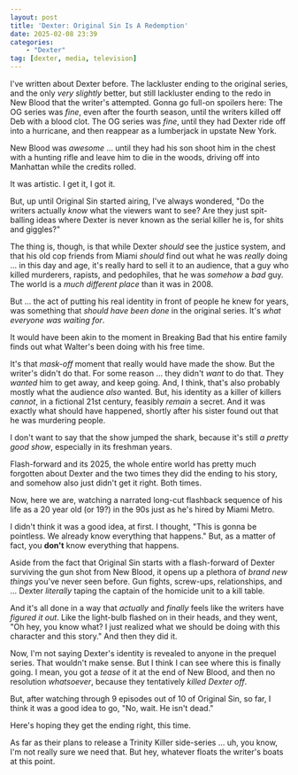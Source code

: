 ```yaml
---
layout: post
title: 'Dexter: Original Sin Is A Redemption'
date: 2025-02-08 23:39
categories:
    - "Dexter"
tag: [dexter, media, television]
---
```

I've written about Dexter before. The lackluster ending to the original series, and the only *very slightly* better, but still lackluster ending to the redo in New Blood that the writer's attempted. Gonna go full-on spoilers here: The OG series was *fine*, even after the fourth season, until the writers killed off Deb with a blood clot. The OG series was *fine*, until they had Dexter ride off into a hurricane, and then reappear as a lumberjack in upstate New York.

New Blood was *awesome* ... until they had his son shoot him in the chest with a hunting rifle and leave him to die in the woods, driving off into Manhattan while the credits rolled.

It was artistic. I get it, I got it.

But, up until Original Sin started airing, I've always wondered, "Do the writers actually *know* what the viewers want to see? Are they just spit-balling ideas where Dexter is never known as the serial killer he is, for shits and giggles?"

The thing is, though, is that while Dexter *should* see the justice system, and that his old cop friends from Miami *should* find out what he was *really* doing ... in this day and age, it's really hard to sell it to an audience, that a guy who killed murderers, rapists, and pedophiles, that he was *somehow* a *bad* guy. The world is a *much different place* than it was in 2008.

But ... the act of putting his real identity in front of people he knew for years, was something that *should have been done* in the original series. It's *what everyone was waiting for*.

It would have been akin to the moment in Breaking Bad that his entire family finds out what Walter's been doing with his free time.

It's that *mask-off* moment that really would have made the show. But the writer's didn't do that. For some reason ... they didn't *want* to do that. They *wanted* him to get away, and keep going. And, I think, that's also probably mostly what the audience *also* wanted. But, his identity as a killer of killers *cannot*, in a fictional 21st century, feasibly *remain* a secret. And it was exactly what should have happened, shortly after his sister found out that he was murdering people.

I don't want to say that the show jumped the shark, because it's still *a pretty good show*, especially in its freshman years.

Flash-forward and its 2025, the whole entire world has pretty much forgotten about Dexter and the two times they did the ending to his story, and somehow also just didn't get it right. Both times.

Now, here we are, watching a narrated long-cut flashback sequence of his life as a 20 year old (or 19?) in the 90s just as he's hired by Miami Metro.

I didn't think it was a good idea, at first. I thought, "This is gonna be pointless. We already know everything that happens." But, as a matter of fact, you **don't** know everything that happens.

Aside from the fact that Original Sin starts with a flash-forward of Dexter surviving the gun shot from New Blood, it opens up a plethora of *brand new things* you've never seen before. Gun fights, screw-ups, relationships, and ... Dexter *literally* taping the captain of the homicide unit to a kill table.

And it's all done in a way that *actually* and *finally* feels like the writers have *figured it out*. Like the light-bulb flashed on in their heads, and they went, "Oh hey, you know what? I just realized what we should be doing with this character and this story." And then they did it.

Now, I'm not saying Dexter's identity is revealed to anyone in the prequel series. That wouldn't make sense. But I think I can see where this is finally going. I mean, you got a *tease* of it at the end of New Blood, and then no resolution *whatsoever*, because they tentatively *killed Dexter off*. 

But, after watching through 9 episodes out of 10 of Original Sin, so far, I think it was a good idea to go, "No, wait. He isn't dead."

Here's hoping they get the ending right, this time.

As far as their plans to release a Trinity Killer side-series ... uh, you know, I'm not really sure we need that. But hey, whatever floats the writer's boats at this point.
